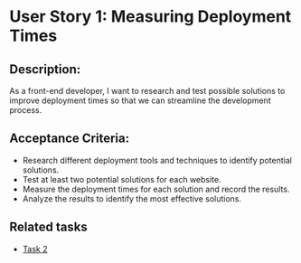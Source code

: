 # User Story 1: Measuring Deployment Times

## Description:
As a front-end developer, I want to research and test possible solutions to improve deployment times so that we can streamline the development process.

## Acceptance Criteria:
* Research different deployment tools and techniques to identify potential solutions.
* Test at least two potential solutions for each website.
* Measure the deployment times for each solution and record the results.
* Analyze the results to identify the most effective solutions.

## Related tasks
* [Task 2](tasks/task2.md)
